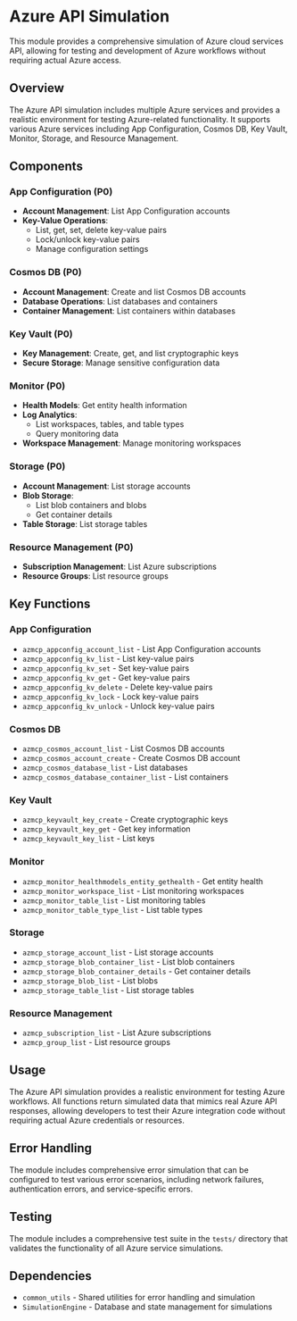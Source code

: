 # Azure API Simulation

This module provides a comprehensive simulation of Azure cloud services API, allowing for testing and development of Azure workflows without requiring actual Azure access.

## Overview

The Azure API simulation includes multiple Azure services and provides a realistic environment for testing Azure-related functionality. It supports various Azure services including App Configuration, Cosmos DB, Key Vault, Monitor, Storage, and Resource Management.

## Components

### App Configuration (P0)
- **Account Management**: List App Configuration accounts
- **Key-Value Operations**: 
  - List, get, set, delete key-value pairs
  - Lock/unlock key-value pairs
  - Manage configuration settings

### Cosmos DB (P0)
- **Account Management**: Create and list Cosmos DB accounts
- **Database Operations**: List databases and containers
- **Container Management**: List containers within databases

### Key Vault (P0)
- **Key Management**: Create, get, and list cryptographic keys
- **Secure Storage**: Manage sensitive configuration data

### Monitor (P0)
- **Health Models**: Get entity health information
- **Log Analytics**: 
  - List workspaces, tables, and table types
  - Query monitoring data
- **Workspace Management**: Manage monitoring workspaces

### Storage (P0)
- **Account Management**: List storage accounts
- **Blob Storage**: 
  - List blob containers and blobs
  - Get container details
- **Table Storage**: List storage tables

### Resource Management (P0)
- **Subscription Management**: List Azure subscriptions
- **Resource Groups**: List resource groups

## Key Functions

### App Configuration
- `azmcp_appconfig_account_list` - List App Configuration accounts
- `azmcp_appconfig_kv_list` - List key-value pairs
- `azmcp_appconfig_kv_set` - Set key-value pairs
- `azmcp_appconfig_kv_get` - Get key-value pairs
- `azmcp_appconfig_kv_delete` - Delete key-value pairs
- `azmcp_appconfig_kv_lock` - Lock key-value pairs
- `azmcp_appconfig_kv_unlock` - Unlock key-value pairs

### Cosmos DB
- `azmcp_cosmos_account_list` - List Cosmos DB accounts
- `azmcp_cosmos_account_create` - Create Cosmos DB account
- `azmcp_cosmos_database_list` - List databases
- `azmcp_cosmos_database_container_list` - List containers

### Key Vault
- `azmcp_keyvault_key_create` - Create cryptographic keys
- `azmcp_keyvault_key_get` - Get key information
- `azmcp_keyvault_key_list` - List keys

### Monitor
- `azmcp_monitor_healthmodels_entity_gethealth` - Get entity health
- `azmcp_monitor_workspace_list` - List monitoring workspaces
- `azmcp_monitor_table_list` - List monitoring tables
- `azmcp_monitor_table_type_list` - List table types

### Storage
- `azmcp_storage_account_list` - List storage accounts
- `azmcp_storage_blob_container_list` - List blob containers
- `azmcp_storage_blob_container_details` - Get container details
- `azmcp_storage_blob_list` - List blobs
- `azmcp_storage_table_list` - List storage tables

### Resource Management
- `azmcp_subscription_list` - List Azure subscriptions
- `azmcp_group_list` - List resource groups

## Usage

The Azure API simulation provides a realistic environment for testing Azure workflows. All functions return simulated data that mimics real Azure API responses, allowing developers to test their Azure integration code without requiring actual Azure credentials or resources.

## Error Handling

The module includes comprehensive error simulation that can be configured to test various error scenarios, including network failures, authentication errors, and service-specific errors.

## Testing

The module includes a comprehensive test suite in the `tests/` directory that validates the functionality of all Azure service simulations.

## Dependencies

- `common_utils` - Shared utilities for error handling and simulation
- `SimulationEngine` - Database and state management for simulations 